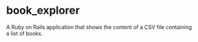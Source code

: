 # book_explorer
A Ruby on Rails application that shows the content of a CSV file containing a list of books.
